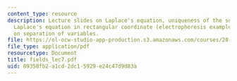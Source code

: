 ```yaml
---
content_type: resource
description: Lecture slides on Laplace's equation, uniqueness of the solution, and
  Laplace's equation in rectangular coordinate (electrophoresis example) will rely
  on separation of variables.
file: https://ol-ocw-studio-app-production.s3.amazonaws.com/courses/20-330j-fields-forces-and-flows-in-biological-systems-spring-2007/09350fb2a1cd2dc15929e24c47d9d83a_fields_lec7.pdf
file_type: application/pdf
resourcetype: Document
title: fields_lec7.pdf
uid: 09350fb2-a1cd-2dc1-5929-e24c47d9d83a
---
```

